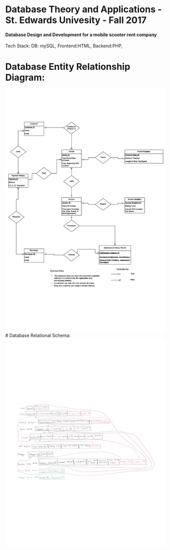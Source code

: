 


# Database Theory and Applications - St. Edwards Univesity - Fall 2017
#### Database Design and Development for a mobile scooter rent company

Tech Stack: 
DB: mySQL,
Frontend:HTML,
Backend:PHP,

# Database Entity Relationship Diagram: 
<img src ="./ER_Diagram_Project.jpeg" />
# Database Relational Schema:
<img src ="./relationalSchema.jpeg" />





